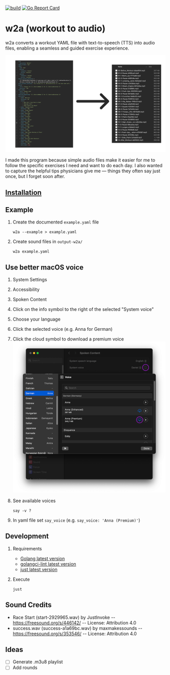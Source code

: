 [![build](https://github.com/mrclmr/w2a/actions/workflows/build.yml/badge.svg)](https://github.com/mrclmr/w2a/actions/workflows/build.yml)  [![Go Report Card](https://goreportcard.com/badge/github.com/mrclmr/w2a)](https://goreportcard.com/report/github.com/mrclmr/w2a)

# w2a (workout to audio)

w2a converts a workout YAML file with text-to-speech (TTS) into audio files, enabling a seamless and guided exercise experience.

![overview.png](docs/overview.png)

I made this program because simple audio files make it easier for me to follow the specific exercises I need and want to do each day. I also wanted to capture the helpful tips physicians give me — things they often say just once, but I forget soon after.

## [Installation](docs/installation.md)

## Example

1. Create the documented `example.yaml` file
   ```
   w2a --example > example.yaml
   ```
  
2. Create sound files in `output-w2a/`
   ```
   w2a example.yaml
   ```

## Use better macOS voice

1. System Settings
2. Accessibility
3. Spoken Content
4. Click on the info symbol to the right of the selected "System voice"
5. Choose your language
6. Click the selected voice (e.g. Anna for German)
7. Click the cloud symbol to download a premium voice
   ![macos-system-preferences-voice.png](docs/macos-system-settings-voice.png)

8. See available voices
   ```
   say -v ?
   ```
9. In yaml file set `say_voice` (e.g. `say_voice: 'Anna (Premium)'`)

## Development

1. Requirements
    * [Golang latest version](https://golang.org/doc/install)
    * [golangci-lint latest version](https://github.com/golangci/golangci-lint#install-golangci-lint)
    * [just latest version](https://github.com/casey/just)

2. Execute
   ```
   just
   ```

## Sound Credits

* Race Start (start-2929965.wav) by JustInvoke -- https://freesound.org/s/446142/ -- License: Attribution 4.0
* success.wav (success-a1a69bc.wav) by maxmakessounds -- https://freesound.org/s/353546/ -- License: Attribution 4.0

## Ideas

- [ ] Generate .m3u8 playlist
- [ ] Add rounds
